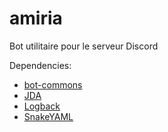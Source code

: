 # amiria

Bot utilitaire pour le serveur Discord

Dependencies:
- [bot-commons](https://github.com/alkanife/bot-commons)
- [JDA](https://github.com/DV8FromTheWorld/JDA)
- [Logback](http://logback.qos.ch/)
- [SnakeYAML](https://mvnrepository.com/artifact/org.yaml/snakeyaml)
